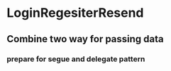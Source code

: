 # LoginRegesiterResend
## Combine two way for passing data
### prepare for segue and delegate pattern
